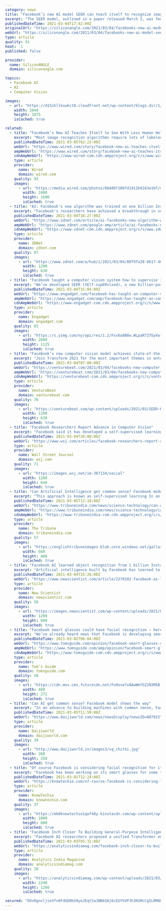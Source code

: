 ```yaml
---
category: news
title: "Facebook’s new AI model SEER can teach itself to recognize images"
excerpt: "The SEER model, outlined in a paper released March 2, was fed 1 billion publicly available images without annotations or labels from Instagram. It then worked through the dataset, learning as it progressed,"
publishedDateTime: 2021-03-04T17:42:00Z
originalUrl: "https://siliconangle.com/2021/03/04/facebooks-new-ai-model-seer-can-teach-recognize-images/"
webUrl: "https://siliconangle.com/2021/03/04/facebooks-new-ai-model-seer-can-teach-recognize-images/"
type: article
quality: 41
heat: -1
published: false

provider:
  name: SiliconANGLE
  domain: siliconangle.com

topics:
  - Facebook AI
  - AI
  - Computer Vision

images:
  - url: "https://d15shllkswkct0.cloudfront.net/wp-content/blogs.dir/1/files/2021/03/156601563_444871796757659_6553158605407931420_n.jpg"
    width: 2048
    height: 1075
    isCached: true

related:
  - title: "Facebook’s New AI Teaches Itself to See With Less Human Help"
    excerpt: "Most image recognition algorithms require lots of labeled pictures. This new approach eliminates the need for most of the labeling."
    publishedDateTime: 2021-03-05T02:22:00Z
    webUrl: "https://www.wired.com/story/facebook-new-ai-teaches-itself-see-less-human-help/"
    ampWebUrl: "https://www.wired.com/story/facebook-new-ai-teaches-itself-see-less-human-help/amp"
    cdnAmpWebUrl: "https://www-wired-com.cdn.ampproject.org/c/s/www.wired.com/story/facebook-new-ai-teaches-itself-see-less-human-help/amp"
    type: article
    provider:
      name: Wired
      domain: wired.com
    quality: 93
    images:
      - url: "https://media.wired.com/photos/60400f200fd1912b9163e1bf/master/pass/business_ai-vision_477260782.jpg"
        width: 2400
        height: 1600
        isCached: true
  - title: "AI: Facebook's new algorithm was trained on one billion Instagram pics"
    excerpt: "Facebook's researchers have achieved a breakthrough in self-supervised learning, by training an AI system on one billion unlabeled Instagram pictures."
    publishedDateTime: 2021-03-04T16:27:00Z
    webUrl: "https://www.zdnet.com/article/ai-facebooks-new-algorithm-was-trained-on-one-billion-instagram-pics/"
    ampWebUrl: "https://www.zdnet.com/google-amp/article/ai-facebooks-new-algorithm-was-trained-on-one-billion-instagram-pics/"
    cdnAmpWebUrl: "https://www-zdnet-com.cdn.ampproject.org/c/s/www.zdnet.com/google-amp/article/ai-facebooks-new-algorithm-was-trained-on-one-billion-instagram-pics/"
    type: article
    provider:
      name: ZDNet
      domain: zdnet.com
    quality: 87
    images:
      - url: "https://www.zdnet.com/a/hub/i/2021/03/04/80f9fa38-8617-4009-80cf-8e93e55ea22e/facebook-ai-seer.jpg"
        width: 1200
        height: 630
        isCached: true
  - title: "Facebook taught a computer vision system how to supervise its own learning process"
    excerpt: "We’ve developed SEER (SElf-supERvised), a new billion-parameter self-supervised computer vision model that can learn from any random group of images on the internet, without the need for careful curation and labeling that goes into most computer vision training today,"
    publishedDateTime: 2021-03-04T15:04:00Z
    webUrl: "https://www.engadget.com/facebook-has-taught-an-computer-vision-system-to-oversee-its-own-education-150008996.html"
    ampWebUrl: "https://www.engadget.com/amp/facebook-has-taught-an-computer-vision-system-to-oversee-its-own-education-150008996.html"
    cdnAmpWebUrl: "https://www-engadget-com.cdn.ampproject.org/c/s/www.engadget.com/amp/facebook-has-taught-an-computer-vision-system-to-oversee-its-own-education-150008996.html"
    type: article
    provider:
      name: Engadget
      domain: engadget.com
    quality: 83
    images:
      - url: "https://s.yimg.com/ny/api/res/1.2/Fxx6a8B8w.WLpaR72TGyXw--/YXBwaWQ9aGlnaGxhbmRlcjt3PTIwMDA7aD0xMTI1/https://s.yimg.com/os/creatr-uploaded-images/2021-03/90eeee00-7c69-11eb-b3bd-389505b94bd2"
        width: 2000
        height: 1125
        isCached: true
  - title: "Facebook’s new computer vision model achieves state-of-the-art performance by learning from random images"
    excerpt: "Join Transform 2021 for the most important themes in enterprise AI & Data. Learn more. Facebook today announced that it’s created an AI model trained on a billion images that ostensibly achieves state-of-the-art results in a range of computer vision benchmarks."
    publishedDateTime: 2021-03-04T07:00:00Z
    webUrl: "https://venturebeat.com/2021/03/04/facebooks-new-computer-vision-model-achieves-state-of-the-art-performance-by-learning-from-random-images/"
    ampWebUrl: "https://venturebeat.com/2021/03/04/facebooks-new-computer-vision-model-achieves-state-of-the-art-performance-by-learning-from-random-images/amp/"
    cdnAmpWebUrl: "https://venturebeat-com.cdn.ampproject.org/c/s/venturebeat.com/2021/03/04/facebooks-new-computer-vision-model-achieves-state-of-the-art-performance-by-learning-from-random-images/amp/"
    type: article
    provider:
      name: VentureBeat
      domain: venturebeat.com
    quality: 76
    images:
      - url: "https://venturebeat.com/wp-content/uploads/2021/03/SEER-HEROimage-e1614752416726.jpeg?w=1200&strip=all"
        width: 1200
        height: 630
        isCached: true
  - title: "Facebook Researchers Report Advance in Computer Vision"
    excerpt: "Facebook said it has developed a self-supervised learning AI system that could help companies create highly accurate computer vision software."
    publishedDateTime: 2021-03-04T20:00:00Z
    webUrl: "https://www.wsj.com/articles/facebook-researchers-report-advance-in-computer-vision-11614870001"
    type: article
    provider:
      name: Wall Street Journal
      domain: wsj.com
    quality: 71
    images:
      - url: "https://images.wsj.net/im-307134/social"
        width: 1280
        height: 640
        isCached: true
  - title: "Can Artificial Intelligence get common sense? Facebook model shows the way"
    excerpt: "This approach is known as self-supervised learning In an advance to building machines with common sense, Facebook researchers have developed a new Artificial Intelligence (AI) model that can learn from any random group of images on the Internet without the need for careful curation and labelling that goes into most computer vision training today."
    publishedDateTime: 2021-03-05T12:18:00Z
    webUrl: "https://www.tribuneindia.com/news/science-technology/can-artificial-intelligence-get-common-sense-facebook-model-shows-the-way-220992"
    ampWebUrl: "https://www.tribuneindia.com/news/science-technology/can-artificial-intelligence-get-common-sense-facebook-model-shows-the-way-220992"
    cdnAmpWebUrl: "https://www-tribuneindia-com.cdn.ampproject.org/c/s/www.tribuneindia.com/news/science-technology/can-artificial-intelligence-get-common-sense-facebook-model-shows-the-way-220992"
    type: article
    provider:
      name: The Tribune
      domain: tribuneindia.com
    quality: 57
    images:
      - url: "https://englishtribuneimages.blob.core.windows.net/gallary-content/2021/3/2021_3$largeimg_384652153.jpg"
        width: 660
        height: 466
        isCached: true
  - title: "Facebook AI learned object recognition from 1 billion Instagram pics"
    excerpt: "Artificial intelligence built by Facebook has learned to classify images from 1 billion Instagram photos. The AI used a different learning technique to many other similar algorithms, relying less on input from humans."
    publishedDateTime: 2021-03-04T15:26:00Z
    webUrl: "https://www.newscientist.com/article/2270102-facebook-ai-learned-object-recognition-from-1-billion-instagram-pics/"
    type: article
    provider:
      name: New Scientist
      domain: newscientist.com
    quality: 56
    images:
      - url: "https://images.newscientist.com/wp-content/uploads/2021/03/04125442/adobestock_heroimage_web.jpg"
        width: 1200
        height: 800
        isCached: true
  - title: "Facebook smart glasses could have facial recognition — here’s why that’s a terrible idea"
    excerpt: "We’ve already heard news that Facebook is developing smart glasses, even if the earliest models don’t have any sort of AR or mixed reality features. But apparently, they may come with facial recognition cameras."
    publishedDateTime: 2021-03-02T08:04:00Z
    webUrl: "https://www.tomsguide.com/opinion/facebook-smart-glasses-could-have-facial-recognition-heres-why-thats-a-terrible-idea"
    ampWebUrl: "https://www.tomsguide.com/amp/opinion/facebook-smart-glasses-could-have-facial-recognition-heres-why-thats-a-terrible-idea"
    cdnAmpWebUrl: "https://www-tomsguide-com.cdn.ampproject.org/c/s/www.tomsguide.com/amp/opinion/facebook-smart-glasses-could-have-facial-recognition-heres-why-thats-a-terrible-idea"
    type: article
    provider:
      name: Tom's Guide
      domain: tomsguide.com
    quality: 50
    images:
      - url: "https://cdn.mos.cms.futurecdn.net/Fo9ovefx8AwWmfGZ2N3M5B-480-80.jpeg"
        width: 480
        height: 272
        isCached: true
  - title: "Can AI get common sense? Facebook model shows the way"
    excerpt: "In an advance to building machines with common sense, Facebook researchers have developed a new Artificial Intelligence (AI) model that can learn from any random group of images on the Internet without the need for careful curation and labelling that goes into most computer vision training"
    publishedDateTime: 2021-03-05T11:59:00Z
    webUrl: "https://www.daijiworld.com/news/newsDisplay?newsID=807915"
    type: article
    provider:
      name: Daijiworld
      domain: daijiworld.com
    quality: 39
    images:
      - url: "http://www.daijiworld.in/images3/sq_chitki.jpg"
        width: 280
        height: 250
        isCached: true
  - title: "Of course Facebook is considering facial recognition for its smart glasses"
    excerpt: "Facebook has been working on its smart glasses for some time now, but according to various sources from within the company, the smart glasses project is in its late stages, and it might be available to the public as early as 2021."
    publishedDateTime: 2021-03-01T12:24:00Z
    webUrl: "https://knowtechie.com/of-course-facebook-is-considering-facial-recognition-for-its-smart-glasses/"
    type: article
    provider:
      name: KnowTechie
      domain: knowtechie.com
    quality: 37
    images:
      - url: "https://mk0knowtechie1qof48y.kinstacdn.com/wp-content/uploads/2021/03/facebook-logo-on-smartphone-1000x600.jpg"
        width: 1000
        height: 600
        isCached: true
  - title: "Facebook Inch Closer To Building General-Purpose Intelligence Agents With UniT"
    excerpt: "Facebook AI researchers proposed a unified Transformer encoder-decoder architecture called UniT that connects and learns multiple tasks and domains in a single model."
    publishedDateTime: 2021-03-03T05:31:00Z
    webUrl: "https://analyticsindiamag.com/facebook-inch-closer-to-building-general-purpose-intelligence-agents-with-unit/"
    type: article
    provider:
      name: Analytics India Magazine
      domain: analyticsindiamag.com
    quality: 20
    images:
      - url: "https://analyticsindiamag.com/wp-content/uploads/2021/03/Untitled-design-2.jpg"
        width: 2240
        height: 1260
        isCached: true

secured: "OXvRgnvljse3fv8FdGD0bS9yeJEqtSaJBBkG8j6cEGYhVPJh3KGMcCg5LRM8GOYbG3zfbWS/HC1CngYJqUrnyNHnE9R4l0EeJ5JfMNo/xXt1GtyP1jcxClm5gDowdxTZ4rLW7qFyFuIb3B2zr1KZS1ZdfHjyYYqhk9BKzP9SSFzka3fUJMfUcrrrvUM32UXKZ3g6nYQhHI8prJUxSpHnDrbq9O2jMeou0PgpqWHsaNR11aUNdiLQVOjtrASqxXDYNzczQvKCQJQzIxyTvBCWdq/bh4wGxLefTpeF98DT9YZAi790WrcOgWj8FMS6CjqQ8q14gi/qHPbOa4nnY1KZMy53VzCOpJ417ETWG4D259g=;J7u1Q7CdD24q9ZWmLLFfPA=="
---
```


